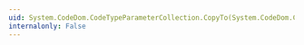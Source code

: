 ```yaml
---
uid: System.CodeDom.CodeTypeParameterCollection.CopyTo(System.CodeDom.CodeTypeParameter[],System.Int32)
internalonly: False
---
```

